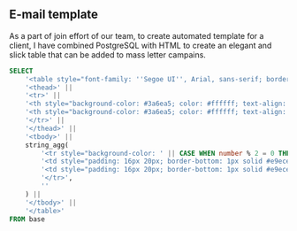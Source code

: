 ## E-mail template

As a part of join effort of our team, to create automated template for a client, I have combined PostgreSQL with HTML to create an elegant and slick table that can be added to mass letter campains.

```sql
SELECT
    '<table style="font-family: ''Segoe UI'', Arial, sans-serif; border-collapse: separate; border-spacing: 0; margin: 20px auto; box-shadow: 0 4px 6px rgba(0, 0, 0, 0.1); border-radius: 8px; overflow: hidden;">' ||
    '<thead>' ||
    '<tr>' ||
    '<th style="background-color: #3a6ea5; color: #ffffff; text-align: left; padding: 18px 20px; font-weight: 500; text-transform: uppercase; letter-spacing: 1px; white-space: nowrap;">Number</th>' ||
    '<th style="background-color: #3a6ea5; color: #ffffff; text-align: right; padding: 18px 20px; font-weight: 500; text-transform: uppercase; letter-spacing: 1px; white-space: nowrap;">Amount</th>' ||
    '</tr>' ||
    '</thead>' ||
    '<tbody>' ||
    string_agg(
        '<tr style="background-color: ' || CASE WHEN number % 2 = 0 THEN '#f8f9fa' ELSE '#ffffff' END || ';">' ||
        '<td style="padding: 16px 20px; border-bottom: 1px solid #e9ecef; white-space: nowrap;">' || number || '</td>' ||
        '<td style="padding: 16px 20px; border-bottom: 1px solid #e9ecef; text-align: right; white-space: nowrap;">' || to_char(amount, 'FM$999,999,999.00') || '</td>' ||
        '</tr>',
        ''
    ) ||
    '</tbody>' ||
    '</table>'
FROM base
```
